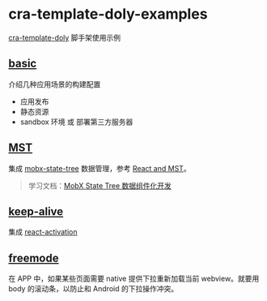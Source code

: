 # cra-template-doly-examples

[cra-template-doly] 脚手架使用示例

## [basic]

介绍几种应用场景的构建配置

- 应用发布
- 静态资源
- sandbox 环境 或 部署第三方服务器

## [MST]

集成 [mobx-state-tree] 数据管理，参考 [React and MST]。

> 学习文档：[MobX State Tree 数据组件化开发](https://juejin.cn/post/6844903772972384263)

## [keep-alive]

集成 [react-activation]

## [freemode]

在 APP 中，如果某些页面需要 native 提供下拉重新加载当前 webview。就要用 body 的滚动条，以防止和 Android 的下拉操作冲突。

[cra-template-doly]: https://www.npmjs.com/package/cra-template-doly
[basic]: ./examples/basic
[mst]: ./examples/mst
[keep-alive]: ./examples/keep-alive
[freemode]: ./examples/freemode
[mobx-state-tree]: https://mobx-state-tree.js.org/
[react and mst]: https://mobx-state-tree.js.org/concepts/using-react
[react-activation]: https://www.npmjs.com/package/react-activation
